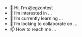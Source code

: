 - 👋 Hi, I’m @egzontest
- 👀 I’m interested in ...
- 🌱 I’m currently learning ...
- 💞️ I’m looking to collaborate on ...
- 📫 How to reach me ...

<!---
egzontest/egzontest is a ✨ special ✨ repository because its `README.md` (this file) appears on your GitHub profile.
You can click the Preview link to take a look at your changes.
--->
